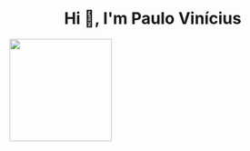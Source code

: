 <h1 align="center">Hi 👋, I'm Paulo Vinícius</h1>

<div>
  
  <img height="180em" src="https://github-readme-stats.vercel.app/api?username=pssx&theme=dark&show_icons=true&count_private=true&include_all_commits=true"/>
  <!-- <img height="180em" src="https://github-readme-stats.vercel.app/api/top-langs/?username=pssx&layout=compact&langs_count=7&theme=dark"/> -->
</div>


<!--
**pssx/pssx** is a ✨ _special_ ✨ repository because its `README.md` (this file) appears on your GitHub profile.

Here are some ideas to get you started:

- 🔭 I’m currently working on ...
- 🌱 I’m currently learning ...
- 👯 I’m looking to collaborate on ...
- 🤔 I’m looking for help with ...
- 💬 Ask me about ...
- 📫 How to reach me: ...
- 😄 Pronouns: ...
- ⚡ Fun fact: ...
-->

